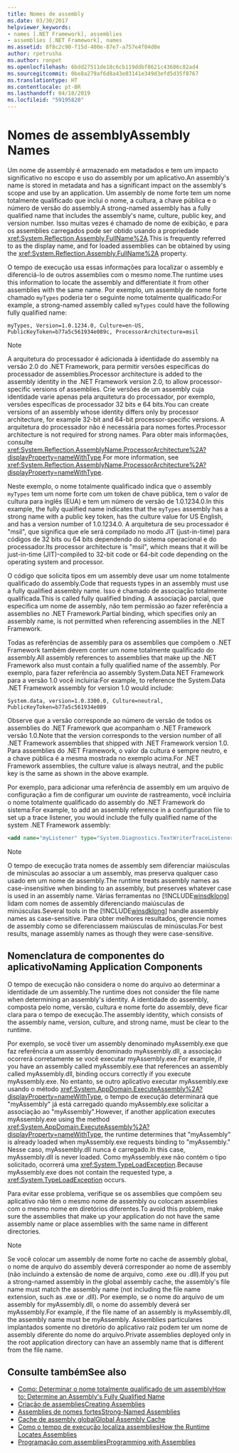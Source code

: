 ```yaml
---
title: Nomes de assembly
ms.date: 03/30/2017
helpviewer_keywords:
- names [.NET Framework], assemblies
- assemblies [.NET Framework], names
ms.assetid: 8f8c2c90-f15d-400e-87e7-a757e4f04d0e
author: rpetrusha
ms.author: ronpet
ms.openlocfilehash: 6bdd27511de18c6cb119ddbf8621c43606c82ad4
ms.sourcegitcommit: 0be8a279af6d8a43e03141e349d3efd5d35f8767
ms.translationtype: HT
ms.contentlocale: pt-BR
ms.lasthandoff: 04/18/2019
ms.locfileid: "59195820"
---
```

# <a name="assembly-names"></a><span data-ttu-id="8624d-102">Nomes de assembly</span><span class="sxs-lookup"><span data-stu-id="8624d-102">Assembly Names</span></span>
<span data-ttu-id="8624d-103">Um nome de assembly é armazenado em metadados e tem um impacto significativo no escopo e uso do assembly por um aplicativo.</span><span class="sxs-lookup"><span data-stu-id="8624d-103">An assembly's name is stored in metadata and has a significant impact on the assembly's scope and use by an application.</span></span> <span data-ttu-id="8624d-104">Um assembly de nome forte tem um nome totalmente qualificado que inclui o nome, a cultura, a chave pública e o número de versão do assembly.</span><span class="sxs-lookup"><span data-stu-id="8624d-104">A strong-named assembly has a fully qualified name that includes the assembly's name, culture, public key, and version number.</span></span> <span data-ttu-id="8624d-105">Isso muitas vezes é chamado de nome de exibição, e para os assemblies carregados pode ser obtido usando a propriedade <xref:System.Reflection.Assembly.FullName%2A>.</span><span class="sxs-lookup"><span data-stu-id="8624d-105">This is frequently referred to as the display name, and for loaded assemblies can be obtained by using the <xref:System.Reflection.Assembly.FullName%2A> property.</span></span>  
  
 <span data-ttu-id="8624d-106">O tempo de execução usa essas informações para localizar o assembly e diferenciá-lo de outros assemblies com o mesmo nome.</span><span class="sxs-lookup"><span data-stu-id="8624d-106">The runtime uses this information to locate the assembly and differentiate it from other assemblies with the same name.</span></span> <span data-ttu-id="8624d-107">Por exemplo, um assembly de nome forte chamado `myTypes` poderia ter o seguinte nome totalmente qualificado:</span><span class="sxs-lookup"><span data-stu-id="8624d-107">For example, a strong-named assembly called `myTypes` could have the following fully qualified name:</span></span>  
  
```  
myTypes, Version=1.0.1234.0, Culture=en-US, PublicKeyToken=b77a5c561934e089c, ProcessorArchitecture=msil  
```  
  
> [!NOTE]
>  <span data-ttu-id="8624d-108">A arquitetura do processador é adicionada à identidade do assembly na versão 2.0 do .NET Framework, para permitir versões específicas do processador de assemblies.</span><span class="sxs-lookup"><span data-stu-id="8624d-108">Processor architecture is added to the assembly identity in the .NET Framework version 2.0, to allow processor-specific versions of assemblies.</span></span> <span data-ttu-id="8624d-109">Crie versões de um assembly cuja identidade varie apenas pela arquitetura do processador, por exemplo, versões específicas de processador 32 bits e 64 bits.</span><span class="sxs-lookup"><span data-stu-id="8624d-109">You can create versions of an assembly whose identity differs only by processor architecture, for example 32-bit and 64-bit processor-specific versions.</span></span> <span data-ttu-id="8624d-110">A arquitetura do processador não é necessária para nomes fortes.</span><span class="sxs-lookup"><span data-stu-id="8624d-110">Processor architecture is not required for strong names.</span></span> <span data-ttu-id="8624d-111">Para obter mais informações, consulte <xref:System.Reflection.AssemblyName.ProcessorArchitecture%2A?displayProperty=nameWithType>.</span><span class="sxs-lookup"><span data-stu-id="8624d-111">For more information, see <xref:System.Reflection.AssemblyName.ProcessorArchitecture%2A?displayProperty=nameWithType>.</span></span>  
  
 <span data-ttu-id="8624d-112">Neste exemplo, o nome totalmente qualificado indica que o assembly `myTypes` tem um nome forte com um token de chave pública, tem o valor de cultura para inglês (EUA) e tem um número de versão de 1.0.1234.0.</span><span class="sxs-lookup"><span data-stu-id="8624d-112">In this example, the fully qualified name indicates that the `myTypes` assembly has a strong name with a public key token, has the culture value for US English, and has a version number of 1.0.1234.0.</span></span> <span data-ttu-id="8624d-113">A arquitetura de seu processador é "msil", que significa que ele será compilado no modo JIT (just-in-time) para códigos de 32 bits ou 64 bits dependendo do sistema operacional e do processador.</span><span class="sxs-lookup"><span data-stu-id="8624d-113">Its processor architecture is "msil", which means that it will be just-in-time (JIT)-compiled to 32-bit code or 64-bit code depending on the operating system and processor.</span></span>  
  
 <span data-ttu-id="8624d-114">O código que solicita tipos em um assembly deve usar um nome totalmente qualificado do assembly.</span><span class="sxs-lookup"><span data-stu-id="8624d-114">Code that requests types in an assembly must use a fully qualified assembly name.</span></span> <span data-ttu-id="8624d-115">Isso é chamado de associação totalmente qualificada.</span><span class="sxs-lookup"><span data-stu-id="8624d-115">This is called fully qualified binding.</span></span> <span data-ttu-id="8624d-116">A associação parcial, que especifica um nome de assembly, não tem permissão ao fazer referência a assemblies no .NET Framework.</span><span class="sxs-lookup"><span data-stu-id="8624d-116">Partial binding, which specifies only an assembly name, is not permitted when referencing assemblies in the .NET Framework.</span></span>  
  
 <span data-ttu-id="8624d-117">Todas as referências de assembly para os assemblies que compõem o .NET Framework também devem conter um nome totalmente qualificado do assembly.</span><span class="sxs-lookup"><span data-stu-id="8624d-117">All assembly references to assemblies that make up the .NET Framework also must contain a fully qualified name of the assembly.</span></span> <span data-ttu-id="8624d-118">Por exemplo, para fazer referência ao assembly System.Data.NET Framework para a versão 1.0 você incluiria:</span><span class="sxs-lookup"><span data-stu-id="8624d-118">For example, to reference the System.Data .NET Framework assembly for version 1.0 would include:</span></span>  
  
```  
System.data, version=1.0.3300.0, Culture=neutral, PublicKeyToken=b77a5c561934e089  
```  
  
 <span data-ttu-id="8624d-119">Observe que a versão corresponde ao número de versão de todos os assemblies do .NET Framework que acompanham o .NET Framework versão 1.0.</span><span class="sxs-lookup"><span data-stu-id="8624d-119">Note that the version corresponds to the version number of all .NET Framework assemblies that shipped with .NET Framework version 1.0.</span></span> <span data-ttu-id="8624d-120">Para assemblies do .NET Framework, o valor da cultura é sempre neutro, e a chave pública é a mesma mostrada no exemplo acima.</span><span class="sxs-lookup"><span data-stu-id="8624d-120">For .NET Framework assemblies, the culture value is always neutral, and the public key is the same as shown in the above example.</span></span>  
  
 <span data-ttu-id="8624d-121">Por exemplo, para adicionar uma referência de assembly em um arquivo de configuração a fim de configurar um ouvinte de rastreamento, você incluiria o nome totalmente qualificado do assembly do .NET Framework do sistema:</span><span class="sxs-lookup"><span data-stu-id="8624d-121">For example, to add an assembly reference in a configuration file to set up a trace listener, you would include the fully qualified name of the system .NET Framework assembly:</span></span>  
  
```xml  
<add name="myListener" type="System.Diagnostics.TextWriterTraceListener, System, Version=1.0.3300.0, Culture=neutral, PublicKeyToken=b77a5c561934e089" initializeData="c:\myListener.log" />  
```  
  
> [!NOTE]
>  <span data-ttu-id="8624d-122">O tempo de execução trata nomes de assembly sem diferenciar maiúsculas de minúsculas ao associar a um assembly, mas preserva qualquer caso usado em um nome de assembly.</span><span class="sxs-lookup"><span data-stu-id="8624d-122">The runtime treats assembly names as case-insensitive when binding to an assembly, but preserves whatever case is used in an assembly name.</span></span> <span data-ttu-id="8624d-123">Várias ferramentas no [!INCLUDE[winsdklong](../../../includes/winsdklong-md.md)] lidam com nomes de assembly diferenciando maiúsculas de minúsculas.</span><span class="sxs-lookup"><span data-stu-id="8624d-123">Several tools in the [!INCLUDE[winsdklong](../../../includes/winsdklong-md.md)] handle assembly names as case-sensitive.</span></span> <span data-ttu-id="8624d-124">Para obter melhores resultados, gerencie nomes de assembly como se diferenciassem maiúsculas de minúsculas.</span><span class="sxs-lookup"><span data-stu-id="8624d-124">For best results, manage assembly names as though they were case-sensitive.</span></span>  
  
## <a name="naming-application-components"></a><span data-ttu-id="8624d-125">Nomenclatura de componentes do aplicativo</span><span class="sxs-lookup"><span data-stu-id="8624d-125">Naming Application Components</span></span>  
 <span data-ttu-id="8624d-126">O tempo de execução não considera o nome do arquivo ao determinar a identidade de um assembly.</span><span class="sxs-lookup"><span data-stu-id="8624d-126">The runtime does not consider the file name when determining an assembly's identity.</span></span> <span data-ttu-id="8624d-127">A identidade do assembly, composta pelo nome, versão, cultura e nome forte do assembly, deve ficar clara para o tempo de execução.</span><span class="sxs-lookup"><span data-stu-id="8624d-127">The assembly identity, which consists of the assembly name, version, culture, and strong name, must be clear to the runtime.</span></span>  
  
 <span data-ttu-id="8624d-128">Por exemplo, se você tiver um assembly denominado myAssembly.exe que faz referência a um assembly denominado myAssembly.dll, a associação ocorrerá corretamente se você executar myAssembly.exe.</span><span class="sxs-lookup"><span data-stu-id="8624d-128">For example, if you have an assembly called myAssembly.exe that references an assembly called myAssembly.dll, binding occurs correctly if you execute myAssembly.exe.</span></span> <span data-ttu-id="8624d-129">No entanto, se outro aplicativo executar myAssembly.exe usando o método <xref:System.AppDomain.ExecuteAssembly%2A?displayProperty=nameWithType>, o tempo de execução determinará que "myAssembly" já está carregado quando myAssembly.exe solicitar a associação ao "myAssembly".</span><span class="sxs-lookup"><span data-stu-id="8624d-129">However, if another application executes myAssembly.exe using the method <xref:System.AppDomain.ExecuteAssembly%2A?displayProperty=nameWithType>, the runtime determines that "myAssembly" is already loaded when myAssembly.exe requests binding to "myAssembly."</span></span> <span data-ttu-id="8624d-130">Nesse caso, myAssembly.dll nunca é carregado.</span><span class="sxs-lookup"><span data-stu-id="8624d-130">In this case, myAssembly.dll is never loaded.</span></span> <span data-ttu-id="8624d-131">Como myAssembly.exe não contém o tipo solicitado, ocorrerá uma <xref:System.TypeLoadException>.</span><span class="sxs-lookup"><span data-stu-id="8624d-131">Because myAssembly.exe does not contain the requested type, a <xref:System.TypeLoadException> occurs.</span></span>  
  
 <span data-ttu-id="8624d-132">Para evitar esse problema, verifique se os assemblies que compõem seu aplicativo não têm o mesmo nome de assembly ou colocam assemblies com o mesmo nome em diretórios diferentes.</span><span class="sxs-lookup"><span data-stu-id="8624d-132">To avoid this problem, make sure the assemblies that make up your application do not have the same assembly name or place assemblies with the same name in different directories.</span></span>  
  
> [!NOTE]
>  <span data-ttu-id="8624d-133">Se você colocar um assembly de nome forte no cache de assembly global, o nome de arquivo do assembly deverá corresponder ao nome de assembly (não incluindo a extensão de nome de arquivo, como .exe ou .dll).</span><span class="sxs-lookup"><span data-stu-id="8624d-133">If you put a strong-named assembly in the global assembly cache, the assembly's file name must match the assembly name (not including the file name extension, such as .exe or .dll).</span></span> <span data-ttu-id="8624d-134">Por exemplo, se o nome do arquivo de um assembly for myAssembly.dll, o nome do assembly deverá ser myAssembly.</span><span class="sxs-lookup"><span data-stu-id="8624d-134">For example, if the file name of an assembly is myAssembly.dll, the assembly name must be myAssembly.</span></span> <span data-ttu-id="8624d-135">Assemblies particulares implantados somente no diretório do aplicativo raiz podem ter um nome de assembly diferente do nome do arquivo.</span><span class="sxs-lookup"><span data-stu-id="8624d-135">Private assemblies deployed only in the root application directory can have an assembly name that is different from the file name.</span></span>  
  
## <a name="see-also"></a><span data-ttu-id="8624d-136">Consulte também</span><span class="sxs-lookup"><span data-stu-id="8624d-136">See also</span></span>

- [<span data-ttu-id="8624d-137">Como: Determinar o nome totalmente qualificado de um assembly</span><span class="sxs-lookup"><span data-stu-id="8624d-137">How to: Determine an Assembly's Fully Qualified Name</span></span>](../../../docs/framework/app-domains/how-to-determine-assembly-fully-qualified-name.md)
- [<span data-ttu-id="8624d-138">Criação de assemblies</span><span class="sxs-lookup"><span data-stu-id="8624d-138">Creating Assemblies</span></span>](../../../docs/framework/app-domains/create-assemblies.md)
- [<span data-ttu-id="8624d-139">Assemblies de nomes fortes</span><span class="sxs-lookup"><span data-stu-id="8624d-139">Strong-Named Assemblies</span></span>](../../../docs/framework/app-domains/strong-named-assemblies.md)
- [<span data-ttu-id="8624d-140">Cache de assembly global</span><span class="sxs-lookup"><span data-stu-id="8624d-140">Global Assembly Cache</span></span>](../../../docs/framework/app-domains/gac.md)
- [<span data-ttu-id="8624d-141">Como o tempo de execução localiza assemblies</span><span class="sxs-lookup"><span data-stu-id="8624d-141">How the Runtime Locates Assemblies</span></span>](../../../docs/framework/deployment/how-the-runtime-locates-assemblies.md)
- [<span data-ttu-id="8624d-142">Programação com assemblies</span><span class="sxs-lookup"><span data-stu-id="8624d-142">Programming with Assemblies</span></span>](../../../docs/framework/app-domains/programming-with-assemblies.md)
